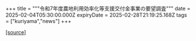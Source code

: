 +++
title = """令和7年度農地利用効率化等支援交付金事業の要望調査"""
date = 2025-02-04T05:30:00.000Z
expiryDate = 2025-02-28T21:19:25.168Z
tags = ["kuriyama","news"]
+++


[[source]](https://www.town.kuriyama.hokkaido.jp/soshiki/50/30221.html)
